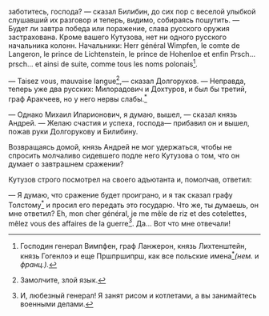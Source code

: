 заботитесь, господа? — сказал Билибин, до сих пор с веселой улыбкой слушавший их разговор и теперь, видимо, собираясь пошутить. — Будет ли завтра победа или поражение, слава русского оружия застрахована. Кроме вашего Кутузова, нет ни одного русского начальника колонн. Начальники: Herr général Wimpfen, le comte de Langeron, le prince de Lichtenstein, le prince de Hohenloe et enfin Prsch… prsch… et ainsi de suite, comme tous les noms polonais[^347].

— Taisez vous, mauvaise langue[^348],— сказал Долгоруков. — Неправда, теперь уже два русских: Милорадович и Дохтуров, и был бы третий, граф Аракчеев, но у него нервы слабы.[<sup>\*</sup>](#c_148)

— Однако Михаил Иларионович, я думаю, вышел, — сказал князь Андрей. — Желаю счастия и успеха, господа— прибавил он и вышел, пожав руки Долгорукову и Билибину.

Возвращаясь домой, князь Андрей не мог удержаться, чтобы не спросить молчаливо сидевшего подле него Кутузова о том, что он думает о завтрашнем сражении?

Кутузов строго посмотрел на своего адъютанта и, помолчав, ответил:

— Я думаю, что сражение будет проиграно, и я так сказал графу Толстому[<sup>\*</sup>](#c_149) и просил его передать это государю. Что же, ты думаешь, он мне ответил? Eh, mon cher général, je me mêle de riz et des cotelettes, mêlez vous des affaires de la guerre[^349]. Да… Вот что мне отвечали!

</div>

<div class="section">

[^347]: Господин генерал Вимпфен, граф Ланжерон, князь Лихтенштейн, князь Гогенлоэ и еще Пршпршипрш, как все польские имена[<sup>\*</sup>](#c_147)*(нем.* и *франц.).*

[^348]: Замолчите, злой язык.

[^349]: И, любезный генерал! Я занят рисом и котлетами, а вы занимайтесь военными делами.